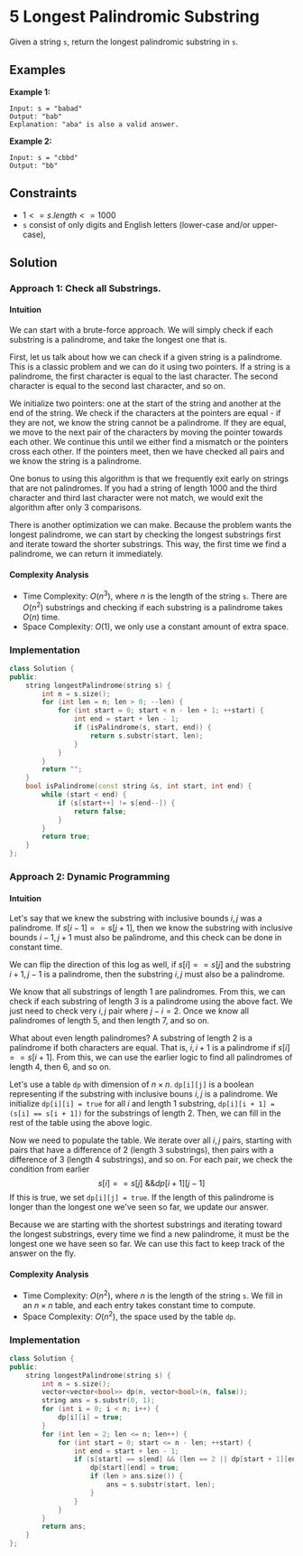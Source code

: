 # 5 Longest Palindromic Substring

Given a string `s`, return the longest palindromic substring in `s`.

## Examples

**Example 1:**
```
Input: s = "babad"
Output: "bab"
Explanation: "aba" is also a valid answer.
```
**Example 2:**
```
Input: s = "cbbd"
Output: "bb"
```

## Constraints
- $1 <= s.length <= 1000$
- `s` consist of only digits and English letters (lower-case and/or upper-case),


## Solution

### Approach 1: Check all Substrings.

#### Intuition

We can start with a brute-force approach. We will simply check if each substring is a palindrome, and take the longest one that is.

First, let us talk about how we can check if a given string is a palindrome. This is a classic problem and we can do it using two pointers. If a string is a palindrome, the first character is equal to the last character. The second character is equal to the second last character, and so on.

We initialize two pointers: one at the start of the string and another at the end of the string. We check if the characters at the pointers are equal - if they are not, we know the string cannot be a palindrome. If they are equal, we move to the next pair of the characters by moving the pointer towards each other. We continue this until we either find  a mismatch or the pointers cross each other. If the pointers meet, then we have checked all pairs and we know the string is a palindrome.

One bonus to using this algorithm is that we frequently exit early on strings that are not palindromes. If you had a string of length $1000$ and the third character and third last character were not match, we would exit the algorithm after only $3$ comparisons.

There is another optimization we can make. Because the problem wants the longest palindrome, we can start by checking the longest substrings first and iterate toward the shorter substrings. This way, the first time we find a palindrome, we can return it immediately.

#### Complexity Analysis
- Time Complexity: $O(n^3)$, where $n$ is the length of the string `s`. There are $O(n^2)$ substrings and checking if each substring
is a palindrome takes $O(n)$ time.
- Space Complexity: $O(1)$, we only use a constant amount of extra space.

### Implementation

```c++
class Solution {
public:
    string longestPalindrome(string s) {
        int n = s.size();
        for (int len = n; len > 0; --len) {
            for (int start = 0; start < n - len + 1; ++start) {
                int end = start + len - 1;
                if (isPalindrome(s, start, end)) {
                    return s.substr(start, len);
                }
            }
        }
        return "";
    }
    bool isPalindrome(const string &s, int start, int end) {
        while (start < end) {
            if (s[start++] != s[end--]) {
                return false;
            }
        }
        return true;
    }
};
```


### Approach 2: Dynamic Programming

#### Intuition

Let's say that we knew the substring with inclusive bounds $i, j$ was a palindrome. If $s[i - 1] == s[j + 1]$, then we know the substring with inclusive bounds $i - 1, j + 1$ must also be palindrome, and this check can be done in constant time.

We can flip the direction of this log as well, if $s[i] == s[j]$ and the substring $i + 1, j - 1$ is a palindrome, then the substring $i, j$ must also be a palindrome.

We know that all substrings of length 1 are palindromes. From this, we can check if each substring of length $3$ is a palindrome using the above fact. We just need to check very $i, j$ pair where $j - i = 2$. Once we know all palindromes of length $5$, and then length $7$, and so on.

What about even length palindromes? A substring of length $2$ is a palindrome if both characters are equal. That is, $i, i + 1$ is a palindrome if $s[i] == s[i + 1]$. From this, we can use the earlier logic to find all palindromes of length $4$, then $6$, and so on.

Let's use a table `dp` with dimension of $n \times n$. `dp[i][j]` is a boolean representing if the substring with inclusive bouns $i, j$ is a palindrome. We initialize `dp[i][i] = true` for all $i$ and length $1$ substring, `dp[i][i + 1] = (s[i] == s[i + 1])` for the substrings of length $2$. Then, we can fill in the rest of the table using the above logic.

Now we need to populate the table. We iterate over all $i, j$ pairs, starting with pairs that have a difference of $2$ (length $3$ substrings), then pairs with a difference of $3$ (length $4$ substrings), and so on. For each pair, we check the condition from earlier
$$
s[i] == s[j] \text{ \&\& } dp[i + 1][j - 1]
$$
If this is true, we set `dp[i][j] = true`. If the length of this palindrome is longer than the longest one we've seen so far, we update our answer.

Because we are starting with the shortest substrings and iterating toward the longest substrings, every time we find a new palindrome, it must be the longest one we have seen so far. We can use this fact to keep track of the answer on the fly.

#### Complexity Analysis
- Time Complexity: $O(n^2)$, where $n$ is the length of the string `s`. We fill in an $n \times n$ table, and each entry takes constant time to compute.
- Space Complexity: $O(n^2)$, the space used by the table `dp`.

### Implementation

```c++
class Solution {
public:
    string longestPalindrome(string s) {
        int n = s.size();
        vector<vector<bool>> dp(n, vector<bool>(n, false));
        string ans = s.substr(0, 1);
        for (int i = 0; i < n; i++) {
            dp[i][i] = true;
        }
        for (int len = 2; len <= n; len++) {
            for (int start = 0; start <= n - len; ++start) {
                int end = start + len - 1;
                if (s[start] == s[end] && (len == 2 || dp[start + 1][end - 1])) {
                    dp[start][end] = true;
                    if (len > ans.size()) {
                        ans = s.substr(start, len);
                    }
                }
            }
        }
        return ans;
    }
};
```